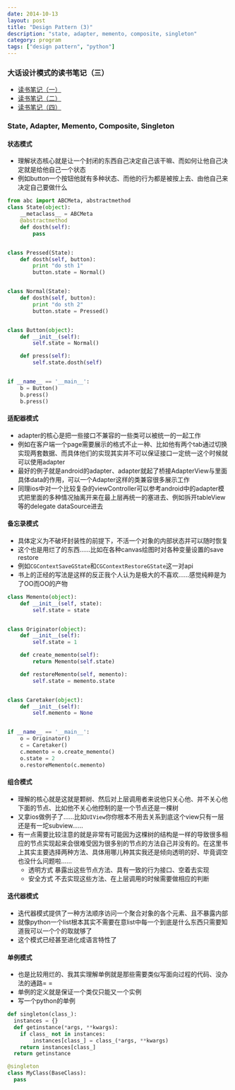 ```yaml
---
date: 2014-10-13
layout: post
title: "Design Pattern (3)"
description: "state, adapter, memento, composite, singleton"
category: program
tags: ["design pattern", "python"]
---
```


### 大话设计模式的读书笔记（三）
  * [读书笔记（一）](http://snorlaxzxz.com/program/2014/10/11/design-pattern-0/)
  * [读书笔记（二）](http://snorlaxzxz.com/program/2014/10/11/design-pattern-1/)
  * [读书笔记（四）](http://snorlaxzxz.com/program/2014/10/11/design-pattern-3/)


### State, Adapter, Memento, Composite, Singleton

#### 状态模式
  * 理解状态核心就是让一个封闭的东西自己决定自己该干嘛、而如何让他自己决定就是给他自己一个状态
  * 例如button一个按钮他就有多种状态、而他的行为都是被按上去、由他自己来决定自己要做什么

  ```python
  from abc import ABCMeta, abstractmethod
  class State(object):
      __metaclass__ = ABCMeta
      @abstractmethod
      def dosth(self):
          pass


  class Pressed(State):
      def dosth(self, button):
          print "do sth 1"
          button.state = Normal()


  class Normal(State):
      def dosth(self, button):
          print "do sth 2"
          button.state = Pressed()


  class Button(object):
      def __init__(self):
          self.state = Normal()

      def press(self):
          self.state.dosth(self)


  if __name__ == '__main__':
      b = Button()
      b.press()
      b.press()

  ```

#### 适配器模式
  * adapter的核心是把一些接口不兼容的一些类可以被统一的一起工作
  * 例如在客户端一个page需要展示的格式不止一种、比如他有两个tab通过切换实现两套数据、而具体他们的实现其实并不可以保证接口一定统一这个时候就可以使用adapter
  * 最好的例子就是android的adapter、adapter就起了桥接AdapterView与里面具体data的作用，可以一个Adapter这样的类兼容很多展示工作
  * 同理ios中对一个比较复杂的viewController可以参考android中的adapter模式把里面的多种情况抽离开来在最上层再统一的塞进去、例如拆开tableView等的delegate dataSource进去

#### 备忘录模式
  * 具体定义为不破坏封装性的前提下，不活一个对象的内部状态并可以随时恢复
  * 这个也是用烂了的东西……比如在各种canvas绘图时对各种变量设置的save restore
  * 例如`CGContextSaveGState`和`CGContextRestoreGState`这一对api
  * 书上的正经的写法是这样的反正我个人认为是极大的不喜欢……感觉纯粹是为了OO而OO的产物

  ```python
  class Memento(object):
      def __init__(self, state):
          self.state = state 


  class Originator(object):
      def __init__(self):
          self.state = 1

      def create_memento(self):
          return Memento(self.state)

      def restoreMemento(self, memento):
          self.state = memento.state


  class Caretaker(object):
      def __init__(self):
          self.memento = None


  if __name__ == '__main__':
      o = Originator()
      c = Caretaker()
      c.memento = o.create_memento()
      o.state = 2
      o.restoreMemento(c.memento)

  ```

#### 组合模式
  * 理解的核心就是这就是颗树、然后对上层调用者来说他只关心他、并不关心他下面的节点、比如他不关心他控制的是一个节点还是一棵树
  * 又拿ios做例子了……比如`UIView`你你根本不用去关系到底这个view只有一层还是有一坨subview……
  * 有一点需要比较注意的就是非常有可能因为这棵树的结构是一样的导致很多相应的节点实现起来会很难受因为很多别的节点的方法自己并没有的。在这里书上其实主要选择两种方法、具体用哪儿种其实我还是倾向透明的好、毕竟调空也没什么问题啦……
    * 透明方式 暴露出这些节点方法、具有一致的行为接口、空着去实现
    * 安全方式 不去实现这些方法、在上层调用的时候需要做相应的判断

#### 迭代器模式
  * 迭代器模式提供了一种方法顺序访问一个聚合对象的各个元素、且不暴露内部
  * 就像python一个list根本其实不需要在意list中每一个到底是什么东西只需要知道我可以一个个的取就够了
  * 这个模式已经甚至进化成语言特性了

#### 单例模式
  * 也是比较用烂的、我其实理解单例就是那些需要类似写面向过程的代码、没办法的通路= =
  * 单例的定义就是保证一个类仅只能又一个实例
  * 写一个python的单例

  ```python
  def singleton(class_):
    instances = {}
    def getinstance(*args, **kwargs):
      if class_ not in instances:
          instances[class_] = class_(*args, **kwargs)
      return instances[class_]
    return getinstance

  @singleton
  class MyClass(BaseClass):
    pass
  ```